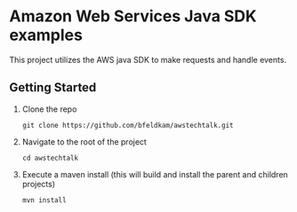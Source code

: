 # Amazon Web Services Java SDK examples
This project utilizes the AWS java SDK to make requests and handle events.

## Getting Started
1. Clone the repo
 
   `git clone https://github.com/bfeldkam/awstechtalk.git`

2. Navigate to the root of the project

   `cd awstechtalk`
   
3. Execute a maven install (this will build and install the parent and children projects)

   `mvn install`
